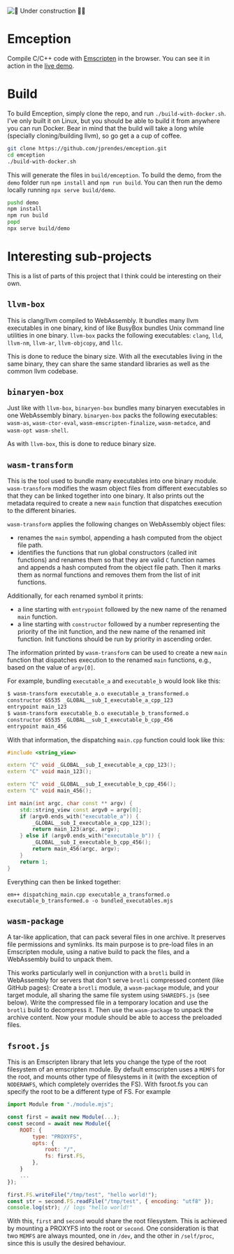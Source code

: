 ![🚧 Under construction 👷‍♂️](https://i.imgur.com/LEP2R3N.png)

# Emception
Compile C/C++ code with [Emscripten](https://emscripten.org/) in the browser.
You can see it in action in the [live demo](https://jprendes.github.io/emception/).

# Build
To build Emception, simply clone the repo, and run `./build-with-docker.sh`. I've only built it on Linux, but you should be able to build it from anywhere you can run Docker. Bear in mind that the build will take a long while (specially cloning/building llvm), so go get a a cup of coffee.
```bash
git clone https://github.com/jprendes/emception.git
cd emception
./build-with-docker.sh
```

This will generate the files in `build/emception`. To build the demo, from the `demo` folder run `npm install` and `npm run build`. You can then run the demo locally running `npx serve build/demo`.
```bash
pushd demo
npm install
npm run build
popd
npx serve build/demo
```
# Interesting sub-projects
This is a list of parts of this project that I think could be interesting on their own.

## `llvm-box`
This is clang/llvm compiled to WebAssembly. It bundles many llvm executables in one binary, kind of like BusyBox bundles Unix command line utilities in one binary. `llvm-box` packs the following executables: `clang`, `lld`, `llvm-nm`, `llvm-ar`, `llvm-objcopy`, and `llc`.

This is done to reduce the binary size. With all the executables living in the same binary, they can share the same standard libraries as well as the common llvm codebase.

## `binaryen-box`
Just like with `llvm-box`, `binaryen-box` bundles many binaryen executables in one WebAssembly binary. `binaryen-box` packs the following executables: `wasm-as`, `wasm-ctor-eval`, `wasm-emscripten-finalize`, `wasm-metadce`, and `wasm-opt wasm-shell`.

As with `llvm-box`, this is done to reduce binary size.

## `wasm-transform`
This is the tool used to bundle many executables into one binary module. `wasm-transform` modifies the wasm object files from different executables so that they can be linked together into one binary. It also prints out the metadata required to create a new `main` function that dispatches execution to the different binaries.

`wasm-transform` applies the following changes on WebAssembly object files:
* renames the `main` symbol, appending a hash computed from the object file path.
* identifies the functions that run global constructors (called init functions) and renames them so that they are valid `C` function names and appends a hash computed from the object file path. Then it marks them as normal functions and removes them from the list of init functions.

Additionally, for each renamed symbol it prints:
* a line starting with `entrypoint` followed by the new name of the renamed `main` function.
* a line starting with `constructor` followed by a number representing the priority of the init function, and the new name of the renamed init function. Init functions should be run by priority in ascending order.

The information printed by `wasm-transform` can be used to create a new `main` function that dispatches execution to the renamed `main` functions, e.g., based on the value of `argv[0]`.

For example, bundling `executable_a` and `executable_b` would look like this:
```bash
$ wasm-transform executable_a.o executable_a_transformed.o
constructor 65535 _GLOBAL__sub_I_executable_a_cpp_123
entrypoint main_123
$ wasm-transform executable_b.o executable_b_transformed.o
constructor 65535 _GLOBAL__sub_I_executable_b_cpp_456
entrypoint main_456
```
With that information, the dispatching `main.cpp` function could look like this:
```cpp
#include <string_view>

extern "C" void _GLOBAL__sub_I_executable_a_cpp_123();
extern "C" void main_123();

extern "C" void _GLOBAL__sub_I_executable_b_cpp_456();
extern "C" void main_456();

int main(int argc, char const ** argv) {
    std::string_view const argv0 = argv[0];
    if (argv0.ends_with("executable_a")) {
        _GLOBAL__sub_I_executable_a_cpp_123();
        return main_123(argc, argv);
    } else if (argv0.ends_with("executable_b")) {
        _GLOBAL__sub_I_executable_b_cpp_456();
        return main_456(argc, argv);
    }
    return 1;
}
```
Everything can then be linked together:
```
em++ dispatching_main.cpp executable_a_transformed.o executable_b_transformed.o -o bundled_executables.mjs
```

## `wasm-package`
A tar-like application, that can pack several files in one archive. It preserves file permissions and symlinks. Its main purpose is to pre-load files in an Emscripten module, using a native build to pack the files, and a WebAssembly build to unpack them.

This works particularly well in conjunction with a `brotli` build in WebAssembly for servers that don't serve `brotli` compressed content (like GitHub pages): Create a `brotli` module, a `wasm-package` module, and your target module, all sharing the same file system using `SHAREDFS.js` (see below). Write the compressed file in a temporary location and use the `brotli` build to decompress it. Then use the `wasm-package` to unpack the archive content. Now your module should be able to access the preloaded files.

## `fsroot.js`
This is an Emscripten library that lets you change the type of the root filesystem of an emscripten module. By default emscripten uses a `MEMFS` for the root, and mounts other type of filesystems in it (with the exception of `NODERAWFS`, which completely overrides the FS).
With fsroot.fs you can specify the root to be a different type of FS. For example
```js
import Module from "./module.mjs";

const first = await new Module(...);
const second = await new Module({
    ROOT: {
        type: "PROXYFS",
        opts: {
            root: "/",
            fs: first.FS,
        },
    }
    ...
});

first.FS.writeFile("/tmp/test", "hello world!");
const str = second.FS.readFile("/tmp/test", { encoding: "utf8" });
console.log(str); // logs "hello world!"

```
With this, `first` and `second` would share the root filesystem. This is achieved by mounting a PROXYFS into the root or `second`.
One consideration is that two `MEMFS` are always mounted, one in `/dev`, and the other in `/self/proc`, since this is usully the desired behaviour.

